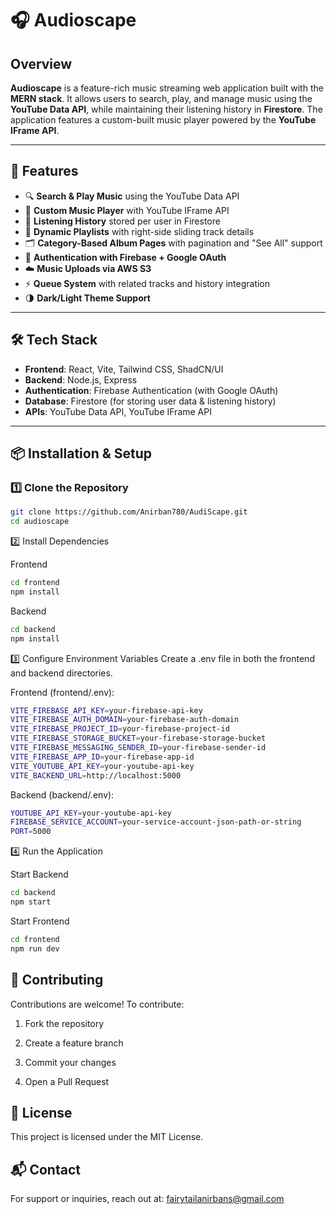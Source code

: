 # 🎧 Audioscape

## Overview
**Audioscape** is a feature-rich music streaming web application built with the **MERN stack**. It allows users to search, play, and manage music using the **YouTube Data API**, while maintaining their listening history in **Firestore**. The application features a custom-built music player powered by the **YouTube IFrame API**.

---

## 🚀 Features

- 🔍 **Search & Play Music** using the YouTube Data API  
- 🎵 **Custom Music Player** with YouTube IFrame API  
- 📜 **Listening History** stored per user in Firestore  
- 🎼 **Dynamic Playlists** with right-side sliding track details  
- 🗂 **Category-Based Album Pages** with pagination and "See All" support  
- 🔐 **Authentication with Firebase + Google OAuth**  
- ☁️ **Music Uploads via AWS S3**  
- ⚡ **Queue System** with related tracks and history integration  
- 🌗 **Dark/Light Theme Support**

---

## 🛠 Tech Stack

- **Frontend**: React, Vite, Tailwind CSS, ShadCN/UI  
- **Backend**: Node.js, Express  
- **Authentication**: Firebase Authentication (with Google OAuth)  
- **Database**: Firestore (for storing user data & listening history)  
- **APIs**: YouTube Data API, YouTube IFrame API  

---

## 📦 Installation & Setup

### 1️⃣ Clone the Repository

```bash
git clone https://github.com/Anirban780/AudiScape.git
cd audioscape
```
2️⃣ Install Dependencies

Frontend
```bash
cd frontend
npm install
```
Backend
```bash
cd backend
npm install
```
3️⃣ Configure Environment Variables
Create a .env file in both the frontend and backend directories.

Frontend (frontend/.env):
```bash
VITE_FIREBASE_API_KEY=your-firebase-api-key
VITE_FIREBASE_AUTH_DOMAIN=your-firebase-auth-domain
VITE_FIREBASE_PROJECT_ID=your-firebase-project-id
VITE_FIREBASE_STORAGE_BUCKET=your-firebase-storage-bucket
VITE_FIREBASE_MESSAGING_SENDER_ID=your-firebase-sender-id
VITE_FIREBASE_APP_ID=your-firebase-app-id
VITE_YOUTUBE_API_KEY=your-youtube-api-key
VITE_BACKEND_URL=http://localhost:5000

```
Backend (backend/.env):
```bash
YOUTUBE_API_KEY=your-youtube-api-key
FIREBASE_SERVICE_ACCOUNT=your-service-account-json-path-or-string
PORT=5000
```

4️⃣ Run the Application

Start Backend
```bash
cd backend
npm start
```

Start Frontend
```bash
cd frontend
npm run dev
```

## 🤝 Contributing

Contributions are welcome!
To contribute:

1. Fork the repository

2. Create a feature branch

3. Commit your changes

4. Open a Pull Request

## 📜 License
This project is licensed under the MIT License.

## 📬 Contact
For support or inquiries, reach out at:
fairytailanirbans@gmail.com
